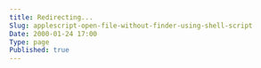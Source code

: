 ```yaml
---
title: Redirecting...
Slug: applescript-open-file-without-finder-using-shell-script
Date: 2000-01-24 17:00
Type: page
Published: true
---
```


<script type="text/javascript">
	var theAddress = "http://lawrenceting.tk/applescript#File / Folder Manipulation"
	document.write("Redirecting to " + theAddress);
	window.location = theAddress
</script>